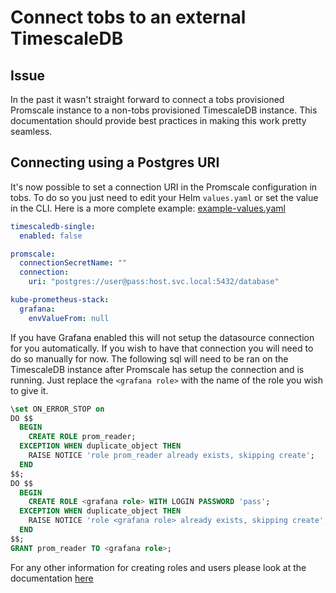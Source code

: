 # Connect tobs to an external TimescaleDB

## Issue

In the past it wasn't straight forward to connect a tobs provisioned Promscale
instance to a non-tobs provisioned TimescaleDB instance.  This documentation
should provide best practices in making this work pretty seamless.

## Connecting using a Postgres URI

It's now possible to set a connection URI in the Promscale configuration in
tobs.  To do so you just need to edit your Helm `values.yaml` or set the value
in the CLI.  Here is a more complete example:
[example-values.yaml](../chart/ci/externaldb-values.yaml)

```yaml
timescaledb-single:
  enabled: false

promscale:
  connectionSecretName: ""
  connection:
    uri: "postgres://user@pass:host.svc.local:5432/database"

kube-prometheus-stack:
  grafana:
    envValueFrom: null
```

If you have Grafana enabled this will not setup the datasource connection for
you automatically.  If you wish to have that connection you will need to do so
manually for now. The following sql will need to be ran on the TimescaleDB
instance after Promscale has setup the connection and is running. Just replace
the `<grafana role>` with the name of the role you wish to give it.

```sql
\set ON_ERROR_STOP on
DO $$
  BEGIN
    CREATE ROLE prom_reader;
  EXCEPTION WHEN duplicate_object THEN
    RAISE NOTICE 'role prom_reader already exists, skipping create';
  END
$$;
DO $$
  BEGIN
    CREATE ROLE <grafana role> WITH LOGIN PASSWORD 'pass';
  EXCEPTION WHEN duplicate_object THEN
    RAISE NOTICE 'role <grafana role> already exists, skipping create';
  END
$$;
GRANT prom_reader TO <grafana role>;
```

For any other information for creating roles and users please look at the
documentation
[here](https://docs.timescale.com/promscale/latest/roles-and-permissions/#example-permissions)
